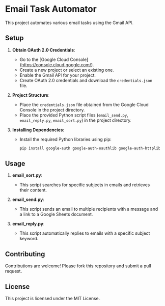 # Email Task Automator

This project automates various email tasks using the Gmail API.

## Setup

1. **Obtain OAuth 2.0 Credentials**:
   - Go to the [Google Cloud Console] (https://console.cloud.google.com/).
   - Create a new project or select an existing one.
   - Enable the Gmail API for your project.
   - Create OAuth 2.0 credentials and download the `credentials.json` file.

2. **Project Structure**:
   - Place the `credentials.json` file obtained from the Google Cloud Console in the project directory.
   - Place the provided Python script files (`email_send.py`, `email_reply.py`, `email_sort.py`) in the project directory.

3. **Installing Dependencies**:
   - Install the required Python libraries using pip:
     ```bash
     pip install google-auth google-auth-oauthlib google-auth-httplib2 google-api-python-client
     ```

## Usage

1. **email_sort.py**:
   - This script searches for specific subjects in emails and retrieves their content.

2. **email_send.py**:
   - This script sends an email to multiple recipients with a message and a link to a Google Sheets document.

3. **email_reply.py**:
   - This script automatically replies to emails with a specific subject keyword.

## Contributing

Contributions are welcome! Please fork this repository and submit a pull request.

## License

This project is licensed under the MIT License.

